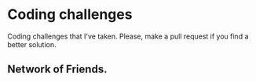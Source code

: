 # Coding challenges
Coding challenges that I've taken. Please, make a pull request if you find a better solution.

## Network of Friends.
